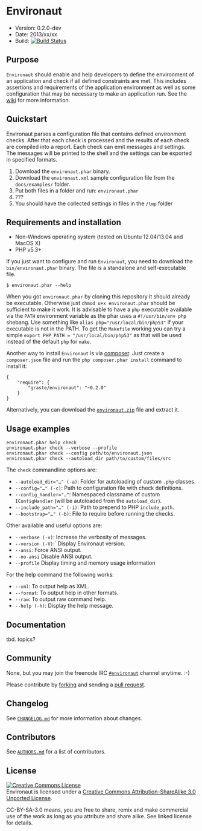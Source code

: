 # Environaut

* Version: 0.2.0-dev
* Date: 2013/xx/xx
* Build: [![Build Status](https://secure.travis-ci.org/graste/environaut.png?branch=0.2.0)](http://travis-ci.org/graste/environaut)

## Purpose

`Environaut` should enable and help developers to define the environment of an
application and check if all defined constraints are met. This includes
assertions and requirements of the application environment as well as some
configuration that may be necessary to make an application run. See the
[wiki](https://github.com/graste/environaut/wiki) for more information.

## Quickstart

Environaut parses a configuration file that contains defined environment checks.
After that each check is processed and the results of each check are compiled
into a report. Each check can emit messages and settings. The messages will be
printed to the shell and the settings can be exported in specified formats.

1. Download the `environaut.phar` binary.
2. Download the `environaut.xml` sample configuration file from the `docs/examples/` folder.
3. Put both files in a folder and run: `environaut.phar`
4. ???
5. You should have the collected settings in files in the `/tmp` folder

## Requirements and installation

- Non-Windows operating system (tested on Ubuntu 12.04/13.04 and MacOS X)
- PHP v5.3+

If you just want to configure and run `Environaut`, you need to download the
`bin/environaut.phar` binary. The file is a standalone and self-executable file.

    $ environaut.phar --help

When you got `environaut.phar` by cloning this repository it should already be
executable. Otherwise just `chmod u+x environaut.phar` should be sufficient to
make it work. It is advisable to have a `php` executable available via the
`PATH` environment variable as the phar uses a `#!/usr/bin/env php` shebang.
Use something like ```alias php="/usr/local/bin/php53"``` if your executable
is not in the PATH. To get the `Makefile` working you can try a simple
```export PHP_PATH = "/usr/local/bin/php53"``` as that will be used instead of
the default `php` for `make`.

Another way to install `Environaut` is via [composer](http://getcomposer.org).
Just create a `composer.json` file and run the `php composer.phar install`
command to install it:

    {
        "require": {
            "graste/environaut": "~0.2.0"
        }
    }

Alternatively, you can download the [`environaut.zip`][1] file and extract it.

## Usage examples

    environaut.phar help check
    environaut.phar check --verbose --profile
    environaut.phar check --config path/to/environaut.json
    environaut.phar check --autoload_dir path/to/custom/files/src

The `check` commandline options are:

- ```--autoload_dir="…" (-a)```: Folder for autoloading of custom `.php` classes.
- ```--config="…" (-c)```: Path to configuration file with check definitions.
- ```--config_handler="…"```: Namespaced classname of custom `IConfigHandler`
                              (will be autoloaded from the ```autoload_dir```).
- ```--include_path="…" (-i)```: Path to prepend to PHP ```include_path```.
- ```--bootstrap="…" (-b)```: File to require before running the checks.

Other available and useful options are:

- `--verbose (-v)`: Increase the verbosity of messages.
- `--version (-V)`:` Display Environaut version.
- `--ansi`: Force ANSI output.
- `--no-ansi` Disable ANSI output.
- `--profile` Display timing and memory usage information

For the help command the following works:

- `--xml`: To output help as XML.
- `--format`: To output help in other formats.
- `--raw`: To output raw command help.
- `--help (-h)`: Display the help message.

## Documentation

tbd. topics?

## Community

None, but you may join the freenode IRC [`#environaut`](irc://irc.freenode.org/environaut) channel anytime. :-)

Please contribute by [forking](http://help.github.com/forking/) and sending a [pull request](http://help.github.com/pull-requests/).

## Changelog

See [`CHANGELOG.md`](CHANGELOG.md) for more information about changes.

## Contributors

See [`AUTHORS.md`](AUTHORS.md) for a list of contributors.

## License

<a rel="license" href="http://creativecommons.org/licenses/by-sa/3.0/deed.en_US"><img alt="Creative Commons License" style="border-width:0" src="http://i.creativecommons.org/l/by-sa/3.0/88x31.png" /></a><br /><span xmlns:dct="http://purl.org/dc/terms/" property="dct:title">Environaut</span> is licensed under a <a rel="license" href="http://creativecommons.org/licenses/by-sa/3.0/deed.en_US">Creative Commons Attribution-ShareAlike 3.0 Unported License</a>.

CC-BY-SA-3.0 means, you are free to share, remix and make commercial use of the
work as long as you attribute and share alike. See linked license for details.

[1]: https://github.com/graste/environaut/archive/0.2.0.zip


